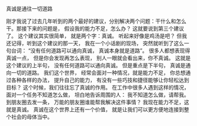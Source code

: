 真诚是通往一切道路

刚才我说了过去几年听到的两个最好的建议，分别解决两个问题：干什么和怎么干。那接下来的问题是，
假设我的能力不足，怎么办？
这就要说到第三个建议了。
这个建议其实很简单，
就是两个字：真诚。
听起来好像是鸡汤是吧？
但我还记得，听到这个建议的那一天，
我在一个小话剧的现场，
突然就听到了这么一句台词：
“没有任何道路可以通向真诚，
真诚本身就是道路”。
很多人都想表现得真诚一点，
但是你会发现再怎么表现，
别人一眼就会看出来，你不真诚。
这就是这个建议的上半句，
没有任何道路可以通向真诚。
但是重点是下半句，
真诚是通向一切的道路。
我们这个世界，
经常会面对一种情况，就是能力不足，
你总想通过各种各样的办法，
提升自己的能力，
有没有一些巧技和捷径能够让你轻松达到目标？
这个时候，我们往往忘了真诚的作用。
在工作中很多人遇到这样的情况，
面对一个任务不知道怎么做，
坦白地告诉周围的人：
我不知道怎么做，请帮我。
到朋友圈去发一条，
万能的朋友圈谁能帮我解决这件事情？
我现在能力不足，这就是真诚。
真诚在这个世界上还有一个价值，
就是让我们可以更方便地连接到整个社会的母体当中。
